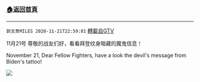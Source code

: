 ﻿###  [:house:返回首頁](https://github.com/ourhimalayas/txt)
---

`郭文贵MILES 2020-11-21T22:59:01` [轉載自GTV](https://gtv.org/web/#/UserInfo/5e596957357cc612d35a8044)

11月21号 尊敬的战友们好，看看拜登纹身暗藏的魔鬼信息！

November 21, Dear Fellow Fighters, have a look the devil's message from Biden's tattoo!

[![](https://filegroup.gtv.org/cdn-cgi/image/width=600/https://filegroup.gtv.org/group4/default/20201121/22/59/0/ccaa4f4c41ab43a9bc38ea486c276d28.jpg)](https://filegroup.gtv.org/group4/default/20201121/22/58/0/1a628617b553da2f5b6f8cf177614b85.mp4)